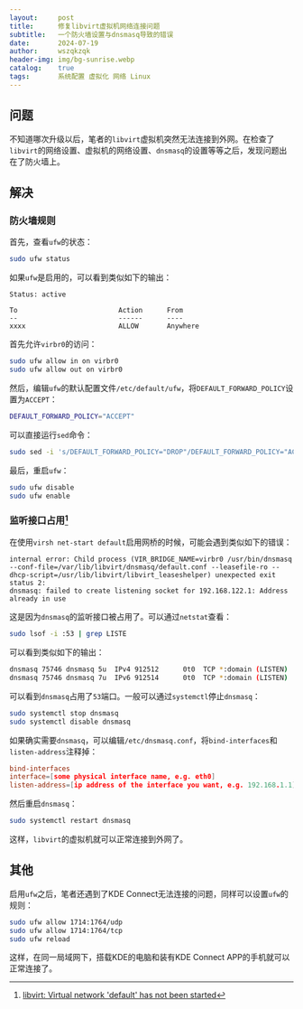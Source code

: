 ```yaml
---
layout:     post
title:      修复libvirt虚拟机网络连接问题
subtitle:   一个防火墙设置与dnsmasq导致的错误
date:       2024-07-19
author:     wszqkzqk
header-img: img/bg-sunrise.webp
catalog:    true
tags:       系统配置 虚拟化 网络 Linux
---
```


## 问题

不知道哪次升级以后，笔者的`libvirt`虚拟机突然无法连接到外网。在检查了`libvirt`的网络设置、虚拟机的网络设置、`dnsmasq`的设置等等之后，发现问题出在了防火墙上。

## 解决

### 防火墙规则

首先，查看`ufw`的状态：

```bash
sudo ufw status
```

如果`ufw`是启用的，可以看到类似如下的输出：

```log
Status: active

To                         Action      From
--                         ------      ----
xxxx                       ALLOW       Anywhere
```

首先允许`virbr0`的访问：

```bash
sudo ufw allow in on virbr0
sudo ufw allow out on virbr0
```

然后，编辑`ufw`的默认配置文件`/etc/default/ufw`，将`DEFAULT_FORWARD_POLICY`设置为`ACCEPT`：

```bash
DEFAULT_FORWARD_POLICY="ACCEPT"
```

可以直接运行`sed`命令：

```bash
sudo sed -i 's/DEFAULT_FORWARD_POLICY="DROP"/DEFAULT_FORWARD_POLICY="ACCEPT"/' /etc/default/ufw
```

最后，重启`ufw`：

```bash
sudo ufw disable
sudo ufw enable
```

### 监听接口占用[^1]

在使用`virsh net-start default`启用网桥的时候，可能会遇到类似如下的错误：

```log
internal error: Child process (VIR_BRIDGE_NAME=virbr0 /usr/bin/dnsmasq --conf-file=/var/lib/libvirt/dnsmasq/default.conf --leasefile-ro --dhcp-script=/usr/lib/libvirt/libvirt_leaseshelper) unexpected exit status 2: 
dnsmasq: failed to create listening socket for 192.168.122.1: Address already in use
```

这是因为`dnsmasq`的监听接口被占用了。可以通过`netstat`查看：

```bash
sudo lsof -i :53 | grep LISTE
```

可以看到类似如下的输出：

```bash
dnsmasq 75746 dnsmasq 5u  IPv4 912512      0t0  TCP *:domain (LISTEN)
dnsmasq 75746 dnsmasq 7u  IPv6 912514      0t0  TCP *:domain (LISTEN)
```

可以看到`dnsmasq`占用了`53`端口。一般可以通过`systemctl`停止`dnsmasq`：

```bash
sudo systemctl stop dnsmasq
sudo systemctl disable dnsmasq
```

如果确实需要`dnsmasq`，可以编辑`/etc/dnsmasq.conf`，将`bind-interfaces`和`listen-address`注释掉：

```conf
bind-interfaces
interface=[some physical interface name, e.g. eth0]
listen-address=[ip address of the interface you want, e.g. 192.168.1.1]
```

然后重启`dnsmasq`：

```bash
sudo systemctl restart dnsmasq
```

这样，`libvirt`的虚拟机就可以正常连接到外网了。

## 其他

启用`ufw`之后，笔者还遇到了KDE Connect无法连接的问题，同样可以设置`ufw`的规则：

```bash
sudo ufw allow 1714:1764/udp
sudo ufw allow 1714:1764/tcp
sudo ufw reload
```

这样，在同一局域网下，搭载KDE的电脑和装有KDE Connect APP的手机就可以正常连接了。

[^1]: [libvirt: Virtual network 'default' has not been started](https://wiki.libvirt.org/Virtual_network_default_has_not_been_started.html)

